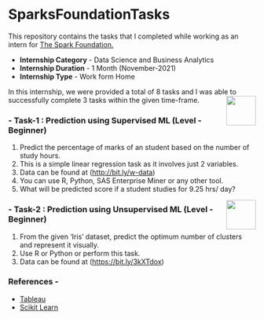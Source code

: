 # SparksFoundationTasks
This repository contains the tasks that I completed while working as an intern for [The Spark Foundation.](https://www.thesparksfoundationsingapore.org/)
- **Internship Category** - Data Science and Business Analytics
- **Internship Duration** - 1 Month (November-2021)
- **Internship Type** - Work form Home

In this internship, we were provided a total of 8 tasks and I was able to successfully complete 3 tasks within the given time-frame.
[<img align = right height = 60 width = 60 src = https://cdn1.iconfinder.com/data/icons/data-science-flat/60/008_-_Process-512.png>](https://github.com/aka9ksha/SparksFoundationTasks/blob/main/Tasks/Task-1_Linear_Regression.ipynb)


### - Task-1 : Prediction using Supervised ML (Level - Beginner)

1. Predict the percentage of marks of an student based on the number of study hours.
1. This is a simple linear regression task as it involves just 2 variables.
1. Data can be found at (http://bit.ly/w-data)
1. You can use R, Python, SAS Enterprise Miner or any other tool.
1. What will be predicted score if a student studies for 9.25 hrs/ day?


[<img align = right height = 60 width = 60 src = https://cdn1.iconfinder.com/data/icons/data-science-flat/60/008_-_Process-512.png>](https://github.com/aka9ksha/SparksFoundationTasks/blob/main/Tasks/Task-2_Clustering.ipynb)

### - Task-2 : Prediction using Unsupervised ML (Level - Beginner)

1. From the given ‘Iris’ dataset, predict the optimum number of clusters and represent it visually.
1. Use R or Python or perform this task.
1. Data can be found at (https://bit.ly/3kXTdox)


 ### References -
 - [Tableau](https://help.tableau.com/v2018.3/offline/en-us/tableau_desktop.pdf) 
 - [Scikit Learn](https://scikit-learn.org/stable/)
